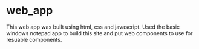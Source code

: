 # web_app

<p>This web app was built using html, css and javascript. Used the basic windows notepad app to build this site and put web components to use for resuable components.</p>
</br>
